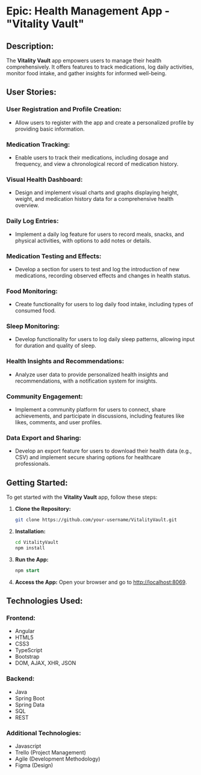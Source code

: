 # Epic: Health Management App - "Vitality Vault"

## Description:
The **Vitality Vault** app empowers users to manage their health comprehensively. It offers features to track medications, log daily activities, monitor food intake, and gather insights for informed well-being.

## User Stories:
### User Registration and Profile Creation:
- Allow users to register with the app and create a personalized profile by providing basic information.

### Medication Tracking:
- Enable users to track their medications, including dosage and frequency, and view a chronological record of medication history.

### Visual Health Dashboard:
- Design and implement visual charts and graphs displaying height, weight, and medication history data for a comprehensive health overview.

### Daily Log Entries:
- Implement a daily log feature for users to record meals, snacks, and physical activities, with options to add notes or details.

### Medication Testing and Effects:
- Develop a section for users to test and log the introduction of new medications, recording observed effects and changes in health status.

### Food Monitoring:
- Create functionality for users to log daily food intake, including types of consumed food.

### Sleep Monitoring:
- Develop functionality for users to log daily sleep patterns, allowing input for duration and quality of sleep.

### Health Insights and Recommendations:
- Analyze user data to provide personalized health insights and recommendations, with a notification system for insights.

### Community Engagement:
- Implement a community platform for users to connect, share achievements, and participate in discussions, including features like likes, comments, and user profiles.

### Data Export and Sharing:
- Develop an export feature for users to download their health data (e.g., CSV) and implement secure sharing options for healthcare professionals.

## Getting Started:
To get started with the **Vitality Vault** app, follow these steps:

1. **Clone the Repository:**
    ```bash
    git clone https://github.com/your-username/VitalityVault.git
    ```

2. **Installation:**
    ```bash
    cd VitalityVault
    npm install
    ```

3. **Run the App:**
    ```sql
    npm start
    ```

4. **Access the App:**
    Open your browser and go to [http://localhost:8069](http://localhost:8069).

## Technologies Used:
### Frontend:
- Angular
- HTML5
- CSS3
- TypeScript
- Bootstrap
- DOM, AJAX, XHR, JSON

### Backend:
- Java
- Spring Boot
- Spring Data
- SQL
- REST

### Additional Technologies:
- Javascript
- Trello (Project Management)
- Agile (Development Methodology)
- Figma (Design)

